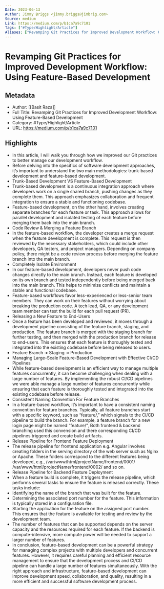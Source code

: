 ```yaml
---
Date: 2023-06-13
Author: Jimmy Briggs <jimmy.briggs@jimbrig.com>
Source: medium
Link: https://medium.com/p/b1ca7a9c7101
Tags: ["#Type/Highlight/Article"]
Aliases: ["Revamping Git Practices for Improved Development Workflow: Using Feature-Based Development", "Revamping Git Practices for Improved Development Workflow: Using Feature-Based Development"]
---
```

# Revamping Git Practices for Improved Development Workflow: Using Feature-Based Development

## Metadata
- Author: [[Basit Raza]]
- Full Title: Revamping Git Practices for Improved Development Workflow: Using Feature-Based Development
- Category: #Type/Highlight/Article
- URL: https://medium.com/p/b1ca7a9c7101

## Highlights
- In this article, I will walk you through how we improved our Git practices to better manage our development workflow.
- Before delving into the specifics of software development approaches, it’s important to understand the two main methodologies: trunk-based development and feature-based development.
- Trunk-Based Development VS Feature-Based Development
- Trunk-based development is a continuous integration approach where developers work on a single shared branch, pushing changes as they complete them. This approach emphasizes collaboration and frequent integration to ensure a stable and functioning codebase.
- Feature-based development, on the other hand, involves creating separate branches for each feature or task. This approach allows for parallel development and isolated testing of each feature before merging them back into the main branch.
- Code Review & Merging a Feature Branch
- In the feature-based workflow, the developer creates a merge request when the feature development is complete. This request is then reviewed by the necessary stakeholders, which could include other developers, QA testers, and project managers. Depending on company policy, there might be a code review process before merging the feature branch into the main branch.
- Completely Isolate Environment
- In our feature-based development, developers never push code changes directly to the main branch. Instead, each feature is developed on its own branch and tested independently before being merged back into the main branch. This helps to minimize conflicts and maintain a stable and functional codebase.
- Feature-based workflows favor less-experienced or less-senior team members. They can work on their features without worrying about breaking the production code. A tech lead, QA, or any development team member can test the build for each pull request (PR).
- Releasing a New Feature to End-Users
- Once a feature has been developed and reviewed, it moves through a development pipeline consisting of the feature branch, staging, and production. The feature branch is merged with the staging branch for further testing, and then merged with the production branch for release to end-users. This ensures that each feature is thoroughly tested and integrated into the existing codebase before being released to users.
- Feature Branch ➜ Staging ➜ Production
- Managing Large-Scale Feature-Based Development with Effective CI/CD Pipelines
- While feature-based development is an efficient way to manage multiple features concurrently, it can become challenging when dealing with a large number of features. By implementing the robust CI/CD pipelines we were able manage a large number of features concurrently while ensuring that each feature is thoroughly tested and integrated into the existing codebase before release.
- Consistent Naming Convention For Feature Branches
- In a feature-based workflow, it’s important to have a consistent naming convention for feature branches. Typically, all feature branches start with a specific keyword, such as “feature/,” which signals to the CI/CD pipeline to build the branch. For example, a feature branch for a new login page might be named “feature/<feature-number>”, Both frontend & backend branching used this convension and there corresponding CI/CD pipelines triggered and create build artifacts.
- Release Pipeline for Frontend Feature Deployment
- The release pipeline for frontend application e.g. Angular involves creating folders in the serving directory of the web server such as Nginx or Apache. These folders correspond to the different features being developed, e.g., /var/www/html/projectName/frontend/0001/ /var/www/html/projectName/frontend/0002/ and so on.
- Release Pipeline for Backend Feature Deployment
- When a feature build is complete, it triggers the release pipeline, which performs several tasks to ensure the feature is released correctly. These tasks include:
- Identifying the name of the branch that was built for the feature.
- Determining the associated port number for the feature. This information is typically stored in a configuration file.
- Starting the application for the feature on the assigned port number. This ensures that the feature is available for testing and review by the development team.
- The number of features that can be supported depends on the server capacity and the resources required for each feature. If the backend is compute-intensive, more compute power will be needed to support a larger number of features.
- In conclusion, feature-based development can be a powerful strategy for managing complex projects with multiple developers and concurrent features. However, it requires careful planning and efficient resource management to ensure that the development process and CI/CD pipeline can handle a large number of features simultaneously. With the right approach and infrastructure, feature-based development can improve development speed, collaboration, and quality, resulting in a more efficient and successful software development process.
